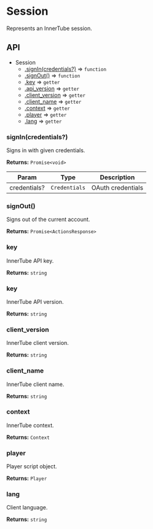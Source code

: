 # Session

Represents an InnerTube session.

## API

* Session
  * [.signIn(credentials?)](#signin) ⇒ `function`
  * [.signOut()](#signout) ⇒ `function`
  * [.key](#key) ⇒ `getter`
  * [.api_version](#api_version) ⇒ `getter`
  * [.client_version](#client_version) ⇒ `getter`
  * [.client_name](#client_name) ⇒ `getter`
  * [.context](#context) ⇒ `getter`
  * [.player](#player) ⇒ `getter`
  * [.lang](#lang) ⇒ `getter`

<a name="signin"></a>
### signIn(credentials?)

Signs in with given credentials. 

**Returns:** `Promise<void>`

| Param | Type | Description |
| --- | --- | --- |
| credentials? | `Credentials` | OAuth credentials |

<a name="signout"></a>
### signOut()

Signs out of the current account.

**Returns:** `Promise<ActionsResponse>`

<a name="key"></a>
### key

InnerTube API key.

**Returns:** `string`

<a name="api_version"></a>
### key

InnerTube API version.

**Returns:** `string`

<a name="client_version"></a>
### client_version

InnerTube client version.

**Returns:** `string`

<a name="client_name"></a>
### client_name

InnerTube client name.

**Returns:** `string`

<a name="context"></a>
### context

InnerTube context.

**Returns:** `Context`

<a name="player"></a>
### player

Player script object.

**Returns:** `Player`

<a name="lang"></a>
### lang

Client language.

**Returns:** `string`
